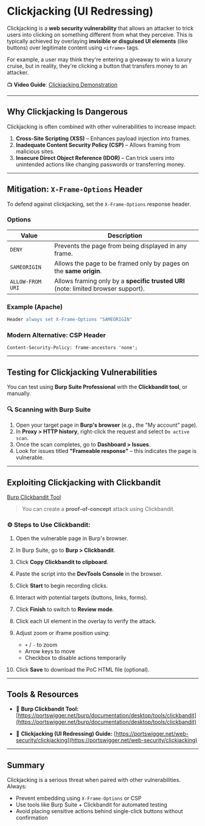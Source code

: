 # Clickjacking (UI Redressing)

Clickjacking is a **web security vulnerability** that allows an attacker to trick users into clicking on something different from what they perceive. This is typically achieved by overlaying **invisible or disguised UI elements** (like buttons) over legitimate content using `<iframe>` tags.

For example, a user may think they're entering a giveaway to win a luxury cruise, but in reality, they're clicking a button that transfers money to an attacker.

📺 **Video Guide**: [Clickjacking Demonstration](https://youtu.be/OQRYDAG0hGE)

---

## Why Clickjacking Is Dangerous

Clickjacking is often combined with other vulnerabilities to increase impact:

1. **Cross-Site Scripting (XSS)** – Enhances payload injection into frames.
2. **Inadequate Content Security Policy (CSP)** – Allows framing from malicious sites.
3. **Insecure Direct Object Reference (IDOR)** – Can trick users into unintended actions like changing passwords or transferring money.

---

## Mitigation: `X-Frame-Options` Header

To defend against clickjacking, set the `X-Frame-Options` response header.

### Options

| Value           | Description |
|------------------|-------------|
| `DENY`           | Prevents the page from being displayed in any frame. |
| `SAMEORIGIN`     | Allows the page to be framed only by pages on the **same origin**. |
| `ALLOW-FROM URI` | Allows framing only by a **specific trusted URI** (note: limited browser support). |

### Example (Apache)
```apache
Header always set X-Frame-Options "SAMEORIGIN"
````

### Modern Alternative: CSP Header

```http
Content-Security-Policy: frame-ancestors 'none';
```

---

## Testing for Clickjacking Vulnerabilities

You can test using **Burp Suite Professional** with the **Clickbandit tool**, or manually.

### 🔍 Scanning with Burp Suite

1. Open your target page in **Burp's browser** (e.g., the "My account" page).
2. In **Proxy > HTTP history**, right-click the request and select `Do active scan`.
3. Once the scan completes, go to **Dashboard > Issues**.
4. Look for issues titled **"Frameable response"** – this indicates the page is vulnerable.

---

## Exploiting Clickjacking with Clickbandit

[Burp Clickbandit Tool](https://portswigger.net/burp/documentation/desktop/tools/clickbandit)

> You can create a **proof-of-concept** attack using Clickbandit.

### ⚙️ Steps to Use Clickbandit:

1. Open the vulnerable page in Burp's browser.
2. In Burp Suite, go to **Burp > Clickbandit**.
3. Click **Copy Clickbandit to clipboard**.
4. Paste the script into the **DevTools Console** in the browser.
5. Click **Start** to begin recording clicks.
6. Interact with potential targets (buttons, links, forms).
7. Click **Finish** to switch to **Review mode**.
8. Click each UI element in the overlay to verify the attack.
9. Adjust zoom or iframe position using:

   * `+` / `-` to zoom
   * Arrow keys to move
   * Checkbox to disable actions temporarily
10. Click **Save** to download the PoC HTML file (optional).

---

## Tools & Resources

* 🔧 **Burp Clickbandit Tool:**
  [https://portswigger.net/burp/documentation/desktop/tools/clickbandit](https://portswigger.net/burp/documentation/desktop/tools/clickbandit)

* 📖 **Clickjacking (UI Redressing) Guide:**
  [https://portswigger.net/web-security/clickjacking](https://portswigger.net/web-security/clickjacking)

---

## Summary

Clickjacking is a serious threat when paired with other vulnerabilities. Always:

* Prevent embedding using `X-Frame-Options` or CSP
* Use tools like Burp Suite + Clickbandit for automated testing
* Avoid placing sensitive actions behind single-click buttons without confirmation

```
